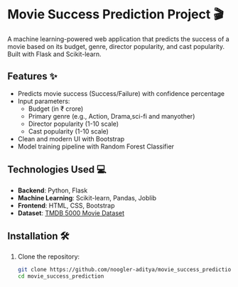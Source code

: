 # Movie Success Prediction Project 🎬

A machine learning-powered web application that predicts the success of a movie based on its budget, genre, director popularity, and cast popularity. Built with Flask and Scikit-learn.


## Features ✨
- Predicts movie success (Success/Failure) with confidence percentage
- Input parameters:
  - Budget (in ₹ crore)
  - Primary genre (e.g., Action, Drama,sci-fi and manyother)
  - Director popularity (1-10 scale)
  - Cast popularity (1-10 scale)
- Clean and modern UI with Bootstrap
- Model training pipeline with Random Forest Classifier

## Technologies Used 💻
- **Backend**: Python, Flask
- **Machine Learning**: Scikit-learn, Pandas, Joblib
- **Frontend**: HTML, CSS, Bootstrap
- **Dataset**: [TMDB 5000 Movie Dataset](https://www.kaggle.com/tmdb/tmdb-5000-movie-dataset)

## Installation 🛠️
1. Clone the repository:
   ```bash
   git clone https://github.com/noogler-aditya/movie_success_prediction.git
   cd movie_success_prediction

